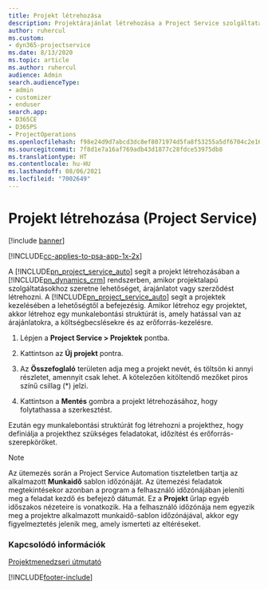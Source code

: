 ```yaml
---
title: Projekt létrehozása
description: Projektárajánlat létrehozása a Project Service szolgáltatásban
author: ruhercul
ms.custom:
- dyn365-projectservice
ms.date: 8/13/2020
ms.topic: article
ms.author: ruhercul
audience: Admin
search.audienceType:
- admin
- customizer
- enduser
search.app:
- D365CE
- D365PS
- ProjectOperations
ms.openlocfilehash: f98e24d9d7abcd3dc8ef8071974d5fa8f53255a5df6704c2e166b0831a5935f1
ms.sourcegitcommit: 7f8d1e7a16af769adb43d1877c28fdce53975db8
ms.translationtype: HT
ms.contentlocale: hu-HU
ms.lasthandoff: 08/06/2021
ms.locfileid: "7002649"
---
```

# <a name="create-a-project-project-service"></a>Projekt létrehozása (Project Service)

[!include [banner](../includes/psa-now-project-operations.md)]

[!INCLUDE[cc-applies-to-psa-app-1x-2x](../includes/cc-applies-to-psa-app-1x-2x.md)]

A [!INCLUDE[pn_project_service_auto](../includes/pn-project-service-auto.md)] segít a projekt létrehozásában a [!INCLUDE[pn_dynamics_crm](../includes/pn-dynamics-crm.md)] rendszerben, amikor projektalapú szolgáltatásokhoz szeretne lehetőséget, árajánlatot vagy szerződést létrehozni. A [!INCLUDE[pn_project_service_auto](../includes/pn-project-service-auto.md)] segít a projektek kezelésében a lehetőségtől a befejezésig. Amikor létrehoz egy projektet, akkor létrehoz egy munkalebontási struktúrát is, amely hatással van az árajánlatokra, a költségbecslésekre és az erőforrás-kezelésre.  
  
1.  Lépjen a **Project Service > Projektek** pontba.  
  
2.  Kattintson az **Új projekt** pontra.  
  
3.  Az **Összefoglaló** területen adja meg a projekt nevét, és töltsön ki annyi részletet, amennyit csak lehet. A kötelezően kitöltendő mezőket piros színű csillag (*) jelzi.  
  
4.  Kattintson a **Mentés** gombra a projekt létrehozásához, hogy folytathassa a szerkesztést.  
  
Ezután egy munkalebontási struktúrát fog létrehozni a projekthez, hogy definiálja a projekthez szükséges feladatokat, időzítést és erőforrás-szerepköröket.  

> [!NOTE]
> Az ütemezés során a Project Service Automation tiszteletben tartja az alkalmazott **Munkaidő** sablon időzónáját. Az ütemezési feladatok megtekintésekor azonban a program a felhasználó időzónájában jeleníti meg a feladat kezdő és befejező dátumát. Ez a **Projekt** űrlap egyéb időszakos nézeteire is vonatkozik. Ha a felhasználó időzónája nem egyezik meg a projektre alkalmazott munkaidő-sablon időzónájával, akkor egy figyelmeztetés jelenik meg, amely ismerteti az eltéréseket. 
  
### <a name="see-also"></a>Kapcsolódó információk  
 [Projektmenedzseri útmutató](../psa/project-manager-guide.md)


[!INCLUDE[footer-include](../includes/footer-banner.md)]